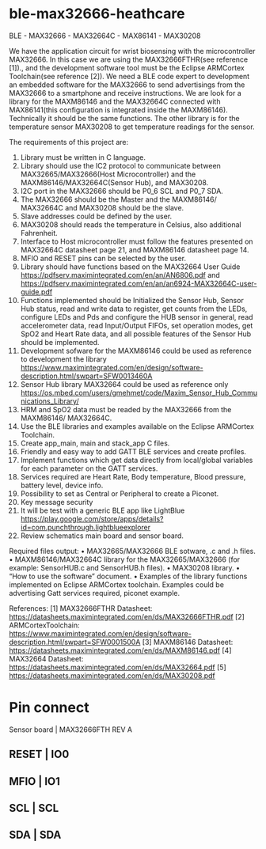 # ble-max32666-heathcare
BLE - MAX32666 - MAX32664C - MAX86141 - MAX30208

We have the application circuit for wrist biosensing with the microcontroller MAX32666. In this case we are using the MAX32666FTHR(see reference [1])., and the development software tool must be the Eclipse ARMCortex Toolchain(see reference [2]).
We need a BLE code expert to development an embedded software for the MAX32666 to send advertisings from the MAX32666 to a smartphone and receive instructions.
We are look for a library for the MAXM86146 and the MAX32664C connected with MAX86141(this configuration is integrated inside the MAXM86146). Technically it should be the same functions.
The other library is for the temperature sensor MAX30208 to get temperature readings for the sensor.

The requirements of this project are:
1) Library must be written in C language.
2) Library should use the IC2 protocol to communicate between MAX32665/MAX32666(Host Microcontroller) and the MAXM86146/MAX32664C(Sensor Hub), and MAX30208.
3) I2C port in the MAX32666 should be P0_6 SCL and P0_7 SDA.
4) The MAX32666 should be the Master and the MAXM86146/ MAX32664C and MAX30208 should be the slave.
5) Slave addresses could be defined by the user.
6) MAX30208 should reads the temperature in Celsius, also additional Fahrenheit.
7) Interface to Host microcontroller must follow the features presented on MAX32664C datasheet page 21, and MAXM86146 datasheet page 14.
8) MFIO and RESET pins can be selected by the user.
9) Library should have functions based on the MAX32664 User Guide https://pdfserv.maximintegrated.com/en/an/AN6806.pdf and https://pdfserv.maximintegrated.com/en/an/an6924-MAX32664C-user-guide.pdf
10) Functions implemented should be Initialized the Sensor Hub, Sensor Hub status, read and write data to register, get counts from the LEDs, configure LEDs and Pds and configure the HUB sensor in general, read accelerometer data, read Input/Output FIFOs, set operation modes, get SpO2 and Heart Rate data, and all possible features of the Sensor Hub should be implemented.
11) Development sofware for the MAXM86146 could be used as reference to development the library https://www.maximintegrated.com/en/design/software-description.html/swpart=SFW0013460A
12) Sensor Hub library MAX32664 could be used as reference only https://os.mbed.com/users/gmehmet/code/Maxim_Sensor_Hub_Communications_Library/
13) HRM and SpO2 data must be readed by the MAX32666 from the MAXM86146/ MAX32664C.
14) Use the BLE libraries and examples available on the Eclipse ARMCortex Toolchain.
15) Create app_main, main and stack_app C files.
16) Friendly and easy way to add GATT BLE services and create profiles.
17) Implement functions which get data directly from local/global variables for each parameter on the GATT services.
18) Services required are Heart Rate, Body temperature, Blood pressure, battery level, device info.
19) Possibility to set as Central or Peripheral to create a Piconet.
20) Key message security
21) It will be test with a generic BLE app like LightBlue
https://play.google.com/store/apps/details?id=com.punchthrough.lightblueexplorer
22) Review schematics main board and sensor board.

Required files output:
• MAX32665/MAX32666 BLE sotware, .c and .h files.
• MAXM86146/MAX32664C library for the MAX32665/MAX32666 (for example: SensorHUB.c and SensorHUB.h files).
• MAX30208 library.
• “How to use the software” document.
• Examples of the library functions implemented on Eclipse ARMCortex toolchain. Examples could be advertising Gatt services required, piconet example.

References:
[1] MAX32666FTHR Datasheet: https://datasheets.maximintegrated.com/en/ds/MAX32666FTHR.pdf
[2] ARMCortexToolchain: https://www.maximintegrated.com/en/design/software-description.html/swpart=SFW0001500A
[3] MAXM86146 Datasheet: https://datasheets.maximintegrated.com/en/ds/MAXM86146.pdf
[4] MAX32664 Datasheet: https://datasheets.maximintegrated.com/en/ds/MAX32664.pdf
[5] https://datasheets.maximintegrated.com/en/ds/MAX30208.pdf


# Pin connect

Sensor board  | MAX32666FTH REV A
## RESET         |     IO0
## MFIO          |     IO1
## SCL           |     SCL
## SDA           |     SDA

